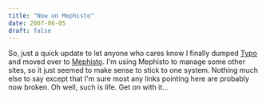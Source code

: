 ```yaml
---
title: "Now on Mephisto"
date: 2007-06-05
draft: false
---
```


So, just a quick update to let anyone who cares know I finally dumped [Typo](https://web.archive.org/web/20071226040630/http://typosphere.org/) and moved over to [Mephisto](https://web.archive.org/web/20071226040630/http://mephistoblog.com/). I'm using Mephisto to manage some other sites, so it just seemed to make sense to stick to one system. Nothing much else to say except that I'm sure most any links pointing here are probably now broken. Oh well, such is life. Get on with it...
